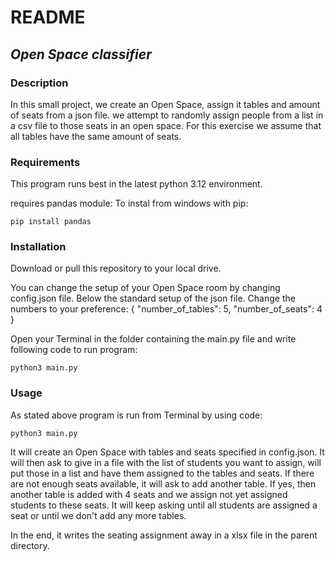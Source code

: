 # README
## _Open Space classifier_

### Description
In this small project, we create an Open Space, assign it tables and amount of seats from a json file. we attempt to randomly assign people from a list in a csv file to those seats in an open space. For this exercise we assume that all tables have the same amount of seats.

### Requirements
This program runs best in the latest python 3.12 environment.

requires pandas module:
To instal from windows with pip:
~~~
pip install pandas
~~~

### Installation
Download or pull this repository to your local drive. 

You can change the setup of your Open Space room by changing config.json file.
Below the standard setup of the json file. Change the numbers to your preference:
{
    "number_of_tables": 5,
    "number_of_seats": 4
}


Open your Terminal in the folder containing the main.py file and write following code to run program:
~~~
python3 main.py 
~~~

### Usage
As stated above program is run from Terminal by using code:
~~~
python3 main.py 
~~~

It will create an Open Space with tables and seats specified in config.json.
It will then ask to give in a file with the list of students you want to assign, will put those in a list and have them assigned to the tables and seats.
If there are not enough seats available, it will ask to add another table. If yes, then another table is added with 4 seats and we assign not yet assigned students to these seats. It will keep asking until all students are assigned a seat or until we don't add any more tables.

In the end, it writes the seating assignment away in a xlsx file in the parent directory.